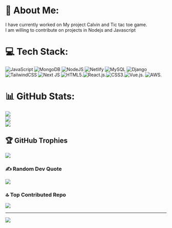 # 💫 About Me:
I have currently worked on My project Calvin and Tic tac toe game.<br>I am willing to contribute on projects in Nodejs and Javascript


# 💻 Tech Stack:
![JavaScript](https://img.shields.io/badge/javascript-%23323330.svg?style=for-the-badge&logo=javascript&logoColor=%23F7DF1E) ![MongoDB](https://img.shields.io/badge/MongoDB-%234ea94b.svg?style=for-the-badge&logo=mongodb&logoColor=white) ![NodeJS](https://img.shields.io/badge/node.js-6DA55F?style=for-the-badge&logo=node.js&logoColor=white) ![Netlify](https://img.shields.io/badge/netlify-%23000000.svg?style=for-the-badge&logo=netlify&logoColor=#00C7B7) ![MySQL](https://img.shields.io/badge/mysql-4479A1.svg?style=for-the-badge&logo=mysql&logoColor=white) ![Django](https://img.shields.io/badge/django-%23092E20.svg?style=for-the-badge&logo=django&logoColor=white) ![TailwindCSS](https://img.shields.io/badge/tailwindcss-%2338B2AC.svg?style=for-the-badge&logo=tailwind-css&logoColor=white) ![Next JS](https://img.shields.io/badge/Next-black?style=for-the-badge&logo=next.js&logoColor=white) ![HTML5](https://img.shields.io/badge/HTML5-red?style=for-the-badge&logo=html5&logoColor=white).![React.js](https://img.shields.io/badge/react-%2320232a.svg?style=for-the-badge&logo=react&logoColor=%2361DAFB).![CSS3](https://img.shields.io/badge/css3-%231572B6.svg?style=for-the-badge&logo=css3&logoColor=white).![Vue.js](https://img.shields.io/badge/vue.js-%2335495e.svg?style=for-the-badge&logo=vuedotjs&logoColor=%234FC08D). ![AWS](https://img.shields.io/badge/AWS-%23FF9900.svg?style=for-the-badge&logo=amazon-aws&logoColor=white).
# 📊 GitHub Stats:
![](https://github-readme-stats.vercel.app/api?username=ashishkumar667&theme=dark&hide_border=true&include_all_commits=false&count_private=false)<br/>
![](https://github-readme-streak-stats.herokuapp.com/?user=ashishkumar667&theme=dark&hide_border=true)<br/>
![](https://github-readme-stats.vercel.app/api/top-langs/?username=ashishkumar667&theme=dark&hide_border=true&include_all_commits=false&count_private=false&layout=compact)

## 🏆 GitHub Trophies
![](https://github-profile-trophy.vercel.app/?username=ashishkumar667&theme=dark&no-frame=false&no-bg=true&margin-w=4)

### ✍️ Random Dev Quote
![](https://quotes-github-readme.vercel.app/api?type=horizontal&theme=radical)

### 🔝 Top Contributed Repo
![](https://github-contributor-stats.vercel.app/api?username=ashishkumar667&limit=5&theme=dark&combine_all_yearly_contributions=true)

---
[![](https://visitcount.itsvg.in/api?id=ashishkumar667&label=Profile%20Views%20145&color=0&icon=0&pretty=false)](https://visitcount.itsvg.in)

<!-- Proudly created with GPRM ( https://gprm.itsvg.in ) -->

